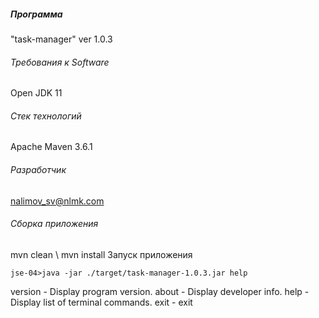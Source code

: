##### Программа
"task-manager" ver 1.0.3
###### Требования к Software
Open JDK 11
###### Стек технологий
Apache Maven 3.6.1
###### Разработчик
nalimov_sv@nlmk.com
###### Сборка приложения
mvn clean \ mvn install
Запуск приложения
```
jse-04>java -jar ./target/task-manager-1.0.3.jar help
```
version - Display program version.
about - Display developer info.
help - Display list of terminal commands.
exit - exit